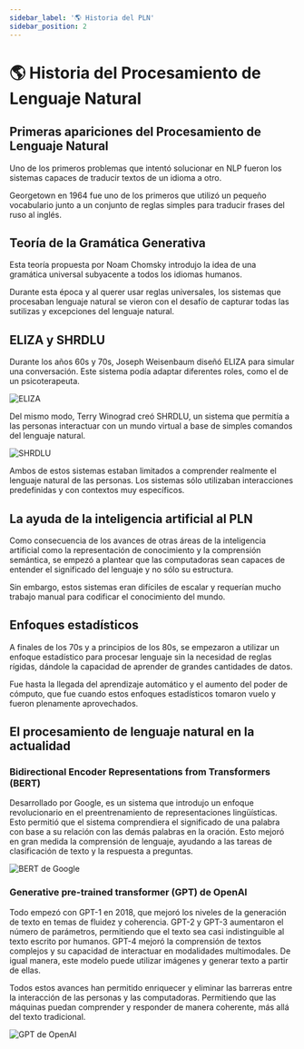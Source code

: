 ```yaml
---
sidebar_label: '🌎 Historia del PLN'
sidebar_position: 2
---
```


# 🌎 Historia del Procesamiento de Lenguaje Natural

## Primeras apariciones del Procesamiento de Lenguaje Natural

Uno de los primeros problemas que intentó solucionar en NLP fueron los sistemas capaces de traducir textos de un idioma a otro.

Georgetown en 1964 fue uno de los primeros que utilizó un pequeño vocabulario junto a un conjunto de reglas simples para traducir frases del ruso al inglés.

## Teoría de la Gramática Generativa

Esta teoría propuesta por Noam Chomsky introdujo la idea de una gramática universal subyacente a todos los idiomas humanos.

Durante esta época y al querer usar reglas universales, los sistemas que procesaban lenguaje natural se vieron con el desafío de capturar todas las sutilizas y excepciones del lenguaje natural.

## ELIZA y SHRDLU

Durante los años 60s y 70s, Joseph Weisenbaum diseñó ELIZA para simular una conversación. Este sistema podía adaptar diferentes roles, como el de un psicoterapeuta.

![ELIZA](/img/procesamiento-de-lenguaje-natural/historia-pln/eliza.png)

Del mismo modo, Terry Winograd creó SHRDLU, un sistema que permitía a las personas interactuar con un mundo virtual a base de simples comandos del lenguaje natural.

![SHRDLU](/img/procesamiento-de-lenguaje-natural/historia-pln/shrdlu.jpg)

Ambos de estos sistemas estaban limitados a comprender realmente el lenguaje natural de las personas. Los sistemas sólo utilizaban interacciones predefinidas y con contextos muy específicos.

## La ayuda de la inteligencia artificial al PLN

Como consecuencia de los avances de otras áreas de la inteligencia artificial como la representación de conocimiento y la comprensión semántica, se empezó a plantear que las computadoras sean capaces de entender el significado del lenguaje y no sólo su estructura.

Sin embargo, estos sistemas eran difíciles de escalar y requerían mucho trabajo manual para codificar el conocimiento del mundo.

## Enfoques estadísticos

A finales de los 70s y a principios de los 80s, se empezaron a utilizar un enfoque estadístico para procesar lenguaje sin la necesidad de reglas rígidas, dándole la capacidad de aprender de grandes cantidades de datos.

Fue hasta la llegada del aprendizaje automático y el aumento del poder de cómputo, que fue cuando estos enfoques estadísticos tomaron vuelo y fueron plenamente aprovechados.

## El procesamiento de lenguaje natural en la actualidad

### Bidirectional Encoder Representations from Transformers (BERT)

Desarrollado por Google, es un sistema que introdujo un enfoque revolucionario en el preentrenamiento de representaciones lingüísticas. Esto permitió que el sistema comprendiera el significado de una palabra con base a su relación con las demás palabras en la oración. Esto mejoró en gran medida la comprensión de lenguaje, ayudando a las tareas de clasificación de texto y la respuesta a preguntas.

![BERT de Google](/img/procesamiento-de-lenguaje-natural/historia-pln/bert.jpg)

### Generative pre-trained transformer (GPT) de OpenAI

Todo empezó con GPT-1 en 2018, que mejoró los niveles de la generación de texto en temas de fluidez y coherencia. GPT-2 y GPT-3 aumentaron el número de parámetros, permitiendo que el texto sea casi indistinguible al texto escrito por humanos. GPT-4 mejoró la comprensión de textos complejos y su capacidad de interactuar en modalidades multimodales. De igual manera, este modelo puede utilizar imágenes y generar texto a partir de ellas.

Todos estos avances han permitido enriquecer y eliminar las barreras entre la interacción de las personas y las computadoras. Permitiendo que las máquinas puedan comprender y responder de manera coherente, más allá del texto tradicional.

![GPT de OpenAI](/img/procesamiento-de-lenguaje-natural/historia-pln/gpt.png)

